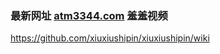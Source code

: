 ### 最新网址 [atm3344.com](http://www.atm3344.com/?xiuxiushipin) 羞羞视频

https://github.com/xiuxiushipin/xiuxiushipin/wiki
